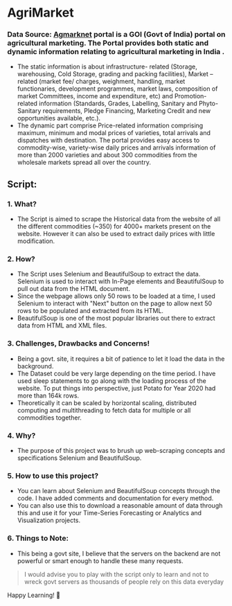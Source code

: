 # AgriMarket

### **Data Source:** [Agmarknet](https://agmarknet.gov.in/Default.aspx) portal is a GOI (Govt of India) portal on agricultural marketing. The Portal provides both static and dynamic information relating to agricultural marketing in India . 
- The static information is about infrastructure- related (Storage, warehousing, Cold Storage, grading and packing facilities), Market – related (market fee/ charges, weighment, handling, market functionaries, development programmes, market laws, composition of market Committees, income and expenditure, etc) and Promotion-related information (Standards, Grades, Labelling, Sanitary and Phyto-Sanitary requirements, Pledge Financing, Marketing Credit and new opportunities available, etc.). 
- The dynamic part comprise Price-related information comprising maximum, minimum and modal prices of varieties, total arrivals and dispatches with destination. The portal provides easy access to commodity-wise, variety-wise daily prices and arrivals information of more than 2000 varieties and about 300 commodities from the wholesale markets spread all over the country.


## **Script:**
### **1. What?**
- The Script is aimed to scrape the Historical data from the website of all the different commodities (~350) for 4000+ markets present on the website. However it can also be used to extract daily prices with little modification.

### **2. How?**
- The Script uses Selenium and BeautifulSoup to extract the data. Selenium is used to interact with In-Page elements and BeautifulSoup to pull out data from the HTML document.
- Since the webpage allows only 50 rows to be loaded at a time, I used Selenium to interact with "Next" button on the page to allow next 50 rows to be populated and extracted from its HTML.
- BeautifulSoup is one of the most popular libraries out there to extract data from HTML and XML files.

### **3. Challenges, Drawbacks and Concerns!**
- Being a govt. site, it requires a bit of patience to let it load the data in the background. 
- The Dataset could be very large depending on the time period. I have used sleep statements to go along with the loading process of the website. To put things into perspective, just Potato for Year 2020 had more than 164k rows.
- Theoretically it can be scaled by horizontal scaling, distributed computing and multithreading to fetch data for multiple or all commodities together.

### **4. Why?**
- The purpose of this project was to brush up web-scraping concepts and specifications Selenium and BeautifulSoup.

### **5. How to use this project?**
- You can learn about Selenium and BeautifulSoup concepts through the code. I have added comments and documentation for every method.
- You can also use this to download a reasonable amount of data through this and use it for your Time-Series Forecasting or Analytics and Visualization projects.

### **6. Things to Note:**
- This being a govt site, I believe that the servers on the backend are not powerful or smart enough to handle these many requests. 
> I would advise you to play with the script only to learn and not to wreck govt servers as thousands of people rely on this data everyday

Happy Learning! :metal: 


